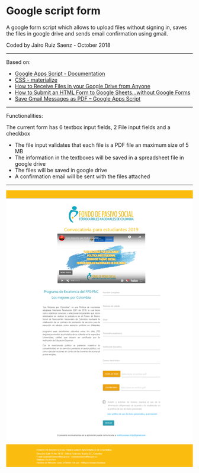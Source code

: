 ﻿# Google script form
A google form script which allows to upload files without signing in, saves the files in google drive and sends email confirmation using gmail.

Coded by Jairo Ruiz Saenz - October 2018

***

Based on:

+ [Google Apps Script - Documentation](https://developers.google.com/apps-script/)
+ [CSS - materialize](https://materializecss.com/)
+ [How to Receive Files in your Google Drive from Anyone](https://www.labnol.org/internet/receive-files-in-google-drive/19697/)
+ [How to Submit an HTML Form to Google Sheets…without Google Forms](https://medium.com/@dmccoy/how-to-submit-an-html-form-to-google-sheets-without-google-forms-b833952cc175) 
+ [Save Gmail Messages as PDF – Google Apps Script](https://ctrlq.org/code/19117-save-gmail-as-pdf?_ga=2.160396157.1718000879.1540091702-379554840.1539588470)

***

Functionalities:

The current form has 6 textbox input fields, 2 File input fields and a checkbox
+ The file input validates that each file is a PDF file an maximum size of 5 MB
+ The information in the textboxes will be saved in a spreadsheet file in google drive
+ The files will be saved in google drive
+ A confirmation email will be sent with the files attached

***

!["Form Image"](form.png)
